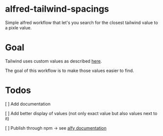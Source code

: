 # alfred-tailwind-spacings

Simple alfred workflow that let's you search for the closest tailwind value to a pixle value.

# Goal

Tailwind uses custom values as described [here](https://tailwindcss.com/docs/customizing-spacing).

The goal of this workflow is to make those values easier to find.

# Todos

[ ] Add documentation

[ ] Add better display of values (not only exact value but also values next to it)

[ ] Publish through npm -> see [alfy documentation](https://github.com/sindresorhus/alfy#publish-to-npm)
